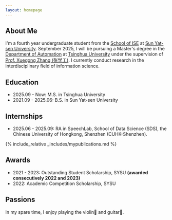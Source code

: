 ```yaml
---
layout: homepage
---
```


## About Me

<!-- I'm a fourth year undergraduate student from [School of ISE](https://ise.sysu.edu.cn), [SYSU](https://www.sysu.edu.cn). I currently conduct research in the interdisciplinary field of information science. From 2022 to 2023, I had the honor to conduct scientific research and study in [Prof. Calvin Yu-Chian Chen (陈语谦)](https://www.ece.pku.edu.cn/info/1053/2659.htm) (Director of AI for Science (AI4S) at Peking University)’s laboratory, YCLab. From 2024 to 2025, I had the honor to complete my undergraduate thesis under the supervision of [Prof. Yunong Zhang(张雨浓)](https://ise.sysu.edu.cn/teacher/teacher01/1416605.htm) (IEEE Senior Member), and conducted research in neurodynamics and robotics in his laboratory. I will receive the Bachelor of Engineering degree from Sun Yat-sen University in June 2025.  -->

I'm a fourth year undergraduate student from the [School of ISE](https://ise.sysu.edu.cn) at [Sun Yat-sen University](https://www.sysu.edu.cn). September 2025, I will be pursuing a Master's degree in the [Department of Automation](https://www.au.tsinghua.edu.cn/index.htm) at [Tsinghua University](https://www.tsinghua.edu.cn) under the supervision of [Prof. Xuegong Zhang (张学工)](https://www.au.tsinghua.edu.cn/info/1110/1569.htm). I currently conduct research in the interdisciplinary field of information science.

## Education

- 2025.09 - Now: M.S. in Tsinghua University
- 2021.09 - 2025.06: B.S. in Sun Yat-sen University

## Internships

- 2025.06 - 2025.09: RA in SpeechLab, School of Data Science (SDS), the Chinese University of Hongkong, Shenzhen (CUHK-Shenzhen).

<!-- ## Research Interests

- **AI for Science (AI4S)**: Machine Learning, Generative Pretraining Models, Spatial Transcriptomics
- **Embodied AI**: Reinforcement Learning, Vision Language Action  -->

<!-- ## News

- **[Feb. 2025]** Our paper on Reciprocal Zhang Neural Dynamics (RZND) solving Time-Varying Nonlinear Equation Systems (TVNES) is accepted for China Control Conference 2025. -->

{% include_relative _includes/mypublications.md %}

<!-- {% include_relative _includes/publications.md %} -->

## Awards

- 2021 - 2023: Outstanding Student Scholarship, SYSU **(awarded consecutively 2022 and 2023)**
- 2022: Academic Competition Scholarship, SYSU

## Passions

In my spare time, I enjoy playing the violin🎻 and guitar🎸.